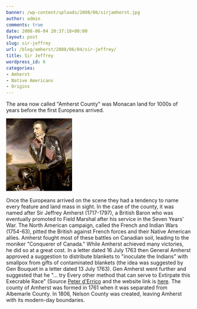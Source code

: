```yaml
---
banner: /wp-content/uploads/2008/06/sirjamherst.jpg
author: admin
comments: true
date: 2008-06-04 20:37:18+00:00
layout: post
slug: sir-jeffrey
url: /blog/amherst/2008/06/04/sir-jeffrey/
title: Sir Jeffrey
wordpress_id: 6
categories:
- Amherst
- Native Americans
- Origins
---
```


The area now called "Amherst County" was Monacan land for 1000s of years before the first Europeans arrived. 

![Sir Jeffrey Amherst, painted by Joshua Reynolds in 1765.](/wp-content/uploads/2008/06/sirjamherst.jpg)

Once the Europeans arrived on the scene they had a tendency to name every feature and land mass in sight. In the case of the county, it was named after Sir Jeffrey Amherst (1717-1797), a British Baron who was eventually promoted to Field Marshal after his service in the Seven Years' War. The North American campaign, called the French and Indian Wars (1754-63), pitted the British against French forces and their Native American allies. Amherst fought most of these battles on Canadian soil, leading to the moniker "Conquerer of Canada." While Amherst achieved many victories, he did so at a great cost. In a letter dated 16 July 1763 then General Amherst approved a suggestion to distribute blankets to "inoculate the Indians" with smallpox from gifts of contaminated blankets (the idea was suggested by Gen Bouquet in a letter dated 13 July 1763). Gen Amherst went further and suggested that he "... try Every other method that can serve to Extirpate this Execrable Race" (Source [Peter d'Errico](http://www.umass.edu/legal/derrico/) and the website link is [here](http://www.nativeweb.org/pages/legal/amherst/lord_jeff.html). The county of Amherst was formed in 1761 when it was separated from Albemarle County.  In 1806, Nelson County was created, leaving Amherst with its modern-day boundaries.
